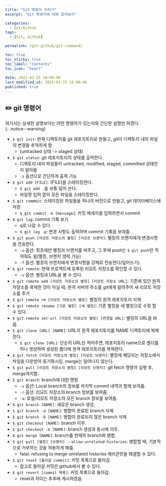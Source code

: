 ```yaml
---
title: "Git 명령어 익히기"
excerpt: "Git 명령어에 대해 알아보자"

categories:
  - Git/Github
tags:
  - [Git, Github]

permalink: /git-github/git-command/

toc: true
toc_sticky: true
toc_label: "Contents"
toc_icon: "heart"
 
date: 2021-01-25 18:00:00
last_modified_at: 2021-01-25 18:00:00
published: true
---
```


## ✏️ git 명령어

여기서는 상세한 설명보다는 어떤 명령어가 있는지와 간단한 설명만 하겠다.  
{: .notice--warning}  

* `$ git init`: 현재 디렉토리를 git 레포지토리로 만들고, git이 디렉토리 내의 파일의 변경을 추적하게 함  
    - (untracked 상태 -> staged 상태)  
* `$ git status`: git 레포지토리의 상태를 출력한다.  
    - 디렉토리 내의 파일들이 untracked, modified, staged, committed 상태인지 알아봄  
    - `-s` 옵션으로 간단하게 출력 가능  
* `$ git add [FILE]`: [FILE]을 스테이징한다.  
    - `$ git add .`을 보통 많이 쓴다.  
    - 파일명 입력 없이 모든 파일을 스테이징한다.  
* `$ git commmit`: 스테이징된 파일들을 하나의 버전으로 만들고, git 데이터베이스에 저장  
    - `$ git commit -m [message]`: 커밋 메세지를 입력하면서 commit  
* `$ git log`: commit 기록 보기  
    - q로 나갈 수 있다.  
    - `$ git log -p`: 변경 사항도 출력하며 commit 기록을 보여줌  
* `$ git push [리모트 저장소의 별칭] [리모트 브랜치]`: 별칭의 브랜치에게 변경사항을 전송한다.  
    - `-u` 옵션: 최초에만 별칭과 브랜치를 써주고, 그 후에 push는 `$ git push`만 적어줘도 됨(별칭, 브랜치 생략 가능)  
    - `-f` 옵션: 별칭의 브랜치에게 변경사항을 강제로 전송한다(덮어쓰기).  
* `$ git remote`: 현재 프로젝트에 등록된 리모트 저장소를 확인할 수 있다.  
    - `-v` 옵션: 별칭과 URL을 볼 수 있다.  
* `$ git remote add [리모트 저장소의 별칭] [리모트 저장소 URL]`: 기존에 있던 원격 저장소를 복제한 것이 아닐 때, 원격 서버의 주소를 git에게 알려주어 새 리모트 저장소를 추가  
* `$ git remote rm [리모트 저장소의 별칭]`: 별칭의 원격 레포지토리 삭제  
* `$ git remote rename [기존 별칭] [새 별칭]`: 기존 별칭을 새 별칭으로 수정 할 수 있다.  
* `$ git remote set-url [리모트 저장소의 별칭] [변경할 URL]`: 별칭의 URL을 바꿈.  
* `$ git clone [URL] [NAME]`: URL의 원격 레포지토리를 NAME 디렉토리에 복제한다.  
    - `$ git clone [URL]`: 단순히 URL만 적어주면, 레포지토리 name으로 폴더를 하나 생성하여 생성된 폴더에 원격 레포지토리를 복제한다.  
* `$ git fetch [리모트 저장소의 별칭] [리모트 브랜치]`: 별칭에 해당되는 저장소에서 파일을 다운받아 동기화시킴. merge는 일어나지 않는다.  
* `$ git pull [리모트 저장소의 별칭] [리모트 브랜치]`: git fetch 명령어 실행 후, merge까지함.  
* `$ git branch`: branch에 대한 명령  
    - `-v` 옵션: Local branch의 정보를 마지막 commit 내역과 함께 보여줌.  
    - `-r` 옵션: 리모트 저장소의 branch 정보를 보여줌.  
    - `-a`: 로컬/리모트 저장소의 모든 branch 정보를 보여줌.  
* `$ git branch [NAME]`: 새로운 branch 생성.  
* `$ git branch -d [NAME]`: 병합이 완료된 branch 삭제  
* `$ git branch -D [NAME]`: 병합이 완료되지 않은 branch 삭제  
* `$ git checkout [NAME]`: branch 이주.  
* `$ git checkout -b [NAME]`: branch 생성과 동시에 이주.  
* `$ git merge [NAME]`: branch를 현재의 branch와 병합.  
* `$ git pull [별칭] [브랜치] --allow-unrelated-histories`: 병합할 때, 기본적으로 거부하는 것을 허용하게 해줌.  
    - fatal: refusing to merge unrelated histories 에러관련을 해결할 수 있다.  
* `$ git reset [돌아갈 commit]`: 커밋 목록으로 돌아감.  
    - 참고로 돌아갈 커밋은 github에서 볼 수 있다.  
* `$ git revert [commit 목록]`: 커밋 목록으로 돌아감.  
    - reset과 차이는 추후에 게시하겠음.  
